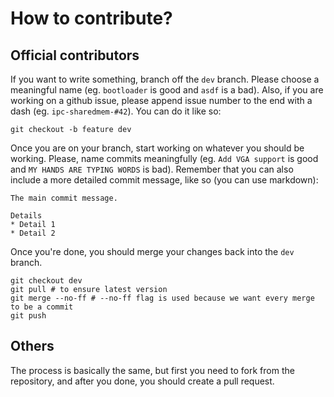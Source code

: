 # How to contribute?

## Official contributors
If you want to write something, branch off the `dev` branch.
Please choose a meaningful name (eg. `bootloader` is good and `asdf`
is a bad). Also, if you are working on a github issue, please append
issue number to the end with a dash (eg. `ipc-sharedmem-#42`).
You can do it like so:
```
git checkout -b feature dev
```

Once you are on your branch, start working on whatever you should be working.
Please, name commits meaningfully (eg. `Add VGA support` is good and
`MY HANDS ARE TYPING WORDS` is bad). Remember that you can also include
a more detailed commit message, like so (you can use markdown):
```
The main commit message.

Details
* Detail 1
* Detail 2
```

Once you're done, you should merge your changes back into the `dev` branch.
```
git checkout dev
git pull # to ensure latest version
git merge --no-ff # --no-ff flag is used because we want every merge to be a commit
git push
```

## Others
The process is basically the same, but first you need to fork from the repository,
and after you done, you should create a pull request.
